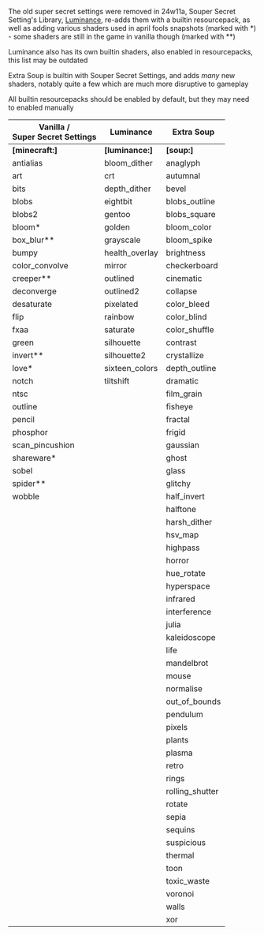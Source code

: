 The old super secret settings were removed in 24w11a, Souper Secret Setting's Library, [Luminance](https://modrinth.com/mod/luminance), re-adds them with a builtin resourcepack, as well as adding various shaders used in april fools snapshots (marked with *) - some shaders are still in the game in vanilla though (marked with **)

Luminance also has its own builtin shaders, also enabled in resourcepacks, this list may be outdated

Extra Soup is builtin with Souper Secret Settings, and adds *many* new shaders, notably quite a few which are much more disruptive to gameplay


All builtin resourcepacks should be enabled by default, but they may need to enabled manually

| Vanilla /<br>Super Secret Settings | Luminance        | Extra Soup      |
|------------------------------------|------------------|-----------------|
| **[minecraft:]**                   | **[luminance:]** | **[soup:]**     |
| antialias                          | bloom_dither     | anaglyph        |
| art                                | crt              | autumnal        |
| bits                               | depth_dither     | bevel           |
| blobs                              | eightbit         | blobs_outline   |
| blobs2                             | gentoo           | blobs_square    |
| bloom*                             | golden           | bloom_color     |
| box_blur**                         | grayscale        | bloom_spike     |
| bumpy                              | health_overlay   | brightness      |
| color_convolve                     | mirror           | checkerboard    |
| creeper**                          | outlined         | cinematic       |
| deconverge                         | outlined2        | collapse        |
| desaturate                         | pixelated        | color_bleed     |
| flip                               | rainbow          | color_blind     |
| fxaa                               | saturate         | color_shuffle   |
| green                              | silhouette       | contrast        |
| invert**                           | silhouette2      | crystallize     |
| love*                              | sixteen_colors   | depth_outline   |
| notch                              | tiltshift        | dramatic        |
| ntsc                               |                  | film_grain      |
| outline                            |                  | fisheye         |
| pencil                             |                  | fractal         |
| phosphor                           |                  | frigid          |
| scan_pincushion                    |                  | gaussian        |
| shareware*                         |                  | ghost           |
| sobel                              |                  | glass           |
| spider**                           |                  | glitchy         |
| wobble                             |                  | half_invert     |
|                                    |                  | halftone        |
|                                    |                  | harsh_dither    |
|                                    |                  | hsv_map         |
|                                    |                  | highpass        |
|                                    |                  | horror          |
|                                    |                  | hue_rotate      |
|                                    |                  | hyperspace      |
|                                    |                  | infrared        |
|                                    |                  | interference    |
|                                    |                  | julia           |
|                                    |                  | kaleidoscope    |
|                                    |                  | life            |
|                                    |                  | mandelbrot      |
|                                    |                  | mouse           |
|                                    |                  | normalise       |
|                                    |                  | out_of_bounds   |
|                                    |                  | pendulum        |
|                                    |                  | pixels          |
|                                    |                  | plants          |
|                                    |                  | plasma          |
|                                    |                  | retro           |
|                                    |                  | rings           |
|                                    |                  | rolling_shutter |
|                                    |                  | rotate          |
|                                    |                  | sepia           |
|                                    |                  | sequins         |
|                                    |                  | suspicious      |
|                                    |                  | thermal         |
|                                    |                  | toon            |
|                                    |                  | toxic_waste     |
|                                    |                  | voronoi         |
|                                    |                  | walls           |
|                                    |                  | xor             |